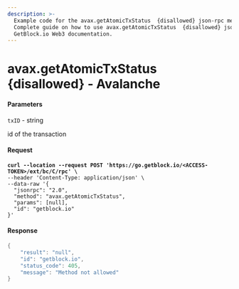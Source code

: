 ```yaml
---
description: >-
  Example code for the avax.getAtomicTxStatus  {disallowed} json-rpc method.
  Сomplete guide on how to use avax.getAtomicTxStatus  {disallowed} json-rpc in
  GetBlock.io Web3 documentation.
---
```


# avax.getAtomicTxStatus {disallowed} - Avalanche

#### Parameters

`txID` - string

id of the transaction

#### Request

<pre class="language-java"><code class="lang-java"><strong>curl --location --request POST 'https://go.getblock.io/&#x3C;ACCESS-TOKEN>/ext/bc/C/rpc' \
</strong>--header 'Content-Type: application/json' \ 
--data-raw '{
  "jsonrpc": "2.0",
  "method": "avax.getAtomicTxStatus",
  "params": [null],
  "id": "getblock.io"
}'
</code></pre>

#### Response

```java
{
    "result": "null",
    "id": "getblock.io",
    "status_code": 405,
    "message": "Method not allowed"
}
```
